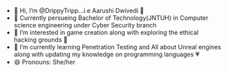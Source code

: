 - 👋 Hi, I’m @DrippyTripp...i.e Aarushi Dwivedi 😤
- 🏫 Currently persueing Bachelor of Technology(JNTUH) in Computer science engineering under Cyber Security branch 
- 👀 I’m interested in game creation along with exploring the ethical hacking grounds 🧐
- 🌱 I’m currently learning Penetration Testing and All about Unreal engines along with updating my knowledge on programming languages 💗
- 😄 Pronouns: She/her

<!---
DrippyTripp/DrippyTripp is a ✨ special ✨ repository because its `README.md` (this file) appears on your GitHub profile.
You can click the Preview link to take a look at your changes.
--->
